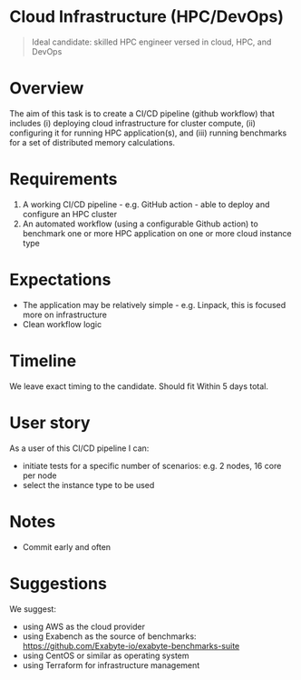 # Cloud Infrastructure (HPC/DevOps)

> Ideal candidate: skilled HPC engineer versed in cloud, HPC, and DevOps

# Overview

The aim of this task is to create a CI/CD pipeline (github workflow) that includes (i) deploying cloud infrastructure for cluster compute, (ii) configuring it for running HPC application(s), and (iii) running benchmarks for a set of distributed memory calculations.

# Requirements

1. A working CI/CD pipeline - e.g. GitHub action - able to deploy and configure an HPC cluster
2. An automated workflow (using a configurable Github action) to benchmark one or more HPC application on one or more cloud instance type

# Expectations

- The application may be relatively simple - e.g. Linpack, this is focused more on infrastructure
- Clean workflow logic

# Timeline

We leave exact timing to the candidate. Should fit Within 5 days total.

# User story

As a user of this CI/CD pipeline I can:

- initiate tests for a specific number of scenarios: e.g. 2 nodes, 16 core per node
- select the instance type to be used 

# Notes

- Commit early and often

# Suggestions

We suggest:

- using AWS as the cloud provider
- using Exabench as the source of benchmarks: https://github.com/Exabyte-io/exabyte-benchmarks-suite
- using CentOS or similar as operating system
- using Terraform for infrastructure management
